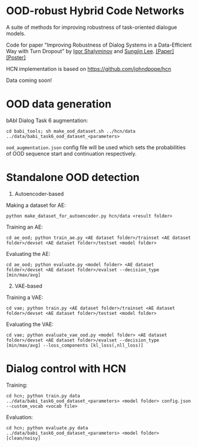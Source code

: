 # OOD-robust Hybrid Code Networks
 
A suite of methods for improving robustness of task-oriented dialogue models.

Code for paper "Improving Robustness of Dialog Systems in a Data-Efficient Way with Turn Dropout" by [Igor Shalyminov](https://github.com/ishalyminov) and [Sungjin Lee](https://www.microsoft.com/en-us/research/people/sule/). [[Paper]](https://arxiv.org/abs/1811.12148) [[Poster]](https://drive.google.com/file/d/1c6Kd3aGwaEj4tgyElIe1dYgAwM-B9aRd/view?usp=sharing)

HCN implementation is based on https://github.com/johndpope/hcn

Data coming soon!

OOD data generation
==
bAbI Dialog Task 6 augmentation:

`cd babi_tools; sh make_ood_dataset.sh ../hcn/data ../data/babi_task6_ood_dataset_<parameters>`

`ood_augmentation.json` config file will be used which sets the probabilities of OOD sequence start and continuation respectively.


Standalone OOD detection
==
1. Autoencoder-based

Making a dataset for AE:

`python make_dataset_for_autoencoder.py hcn/data <result folder>`

Training an AE:

`cd ae_ood; python train_ae.py <AE dataset folder>/trainset <AE dataset folder>/devset <AE dataset folder>/testset <model folder>`

Evaluating the AE:

`cd ae_ood; python evaluate.py <model folder> <AE dataset folder>/devset <AE dataset folder>/evalset --decision_type [min/max/avg]`

2. VAE-based

Training a VAE:

`cd vae; python train.py <AE dataset folder>/trainset <AE dataset folder>/devset <AE dataset folder>/testset <model folder>`

Evaluating the VAE:

`cd vae; python evaluate_vae_ood.py <model folder> <AE dataset folder>/devset <AE dataset folder>/evalset --decision_type [min/max/avg] --loss_components [kl_loss(,nll_loss)]`

Dialog control with HCN
==

Training:

`cd hcn; python train.py data ../data/babi_task6_ood_dataset_<parameters> <model folder> config.json --custom_vocab <vocab file>`

Evaluation:

`cd hcn; python evaluate.py data ../data/babi_task6_ood_dataset_<parameters> <model folder> [clean/noisy]`
